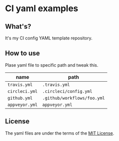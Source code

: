# CI yaml examples

## What's?
It's my CI config YAML template repository.

## How to use
Plase yaml file to specific path and tweak this.

| name | path |
| -- | -- |
| `travis.yml` | `.travis.yml` |
| `circleci.yml` | `.circleci/config.yml` |
| `github.yml` | `.github/workflows/foo.yml` |
| `appveyor.yml` | `appveyor.yml` |

## License
The yaml files are under the terms of the [MIT License](https://opensource.org/licenses/MIT).
